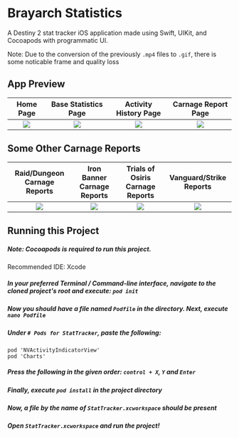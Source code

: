 # Brayarch Statistics
A Destiny 2 stat tracker iOS application made using Swift, UIKit, and Cocoapods with programmatic UI.

Note: Due to the conversion of the previously `.mp4` files to `.gif`, there is some noticable frame and quality loss

## App Preview

|Home Page                  |  Base Statistics Page     |  Activity History Page    |  Carnage Report Page      | 
|:-------------------------:|:-------------------------:|:-------------------------:|:-------------------------:|
<img src="https://github.com/vrundpat/BrayarchStatistics/blob/master/StatTracker/Assets.xcassets/homescreen1.dataset/homescreen1.gif" >  |  <img src="https://github.com/vrundpat/BrayarchStatistics/blob/master/StatTracker/Assets.xcassets/statscreen1.dataset/statscreen1.gif" >  | <img src="https://github.com/vrundpat/BrayarchStatistics/blob/master/StatTracker/Assets.xcassets/activityscreen1.dataset/activityscreen1.gif" > | <img src="https://github.com/vrundpat/BrayarchStatistics/blob/master/StatTracker/Assets.xcassets/carnagereportscreen1.dataset/carnagereportscreen1.gif" > |


## Some Other Carnage Reports 
|Raid/Dungeon Carnage Reports|Iron Banner Carnage Reports|Trials of Osiris Carnage Reports|Vanguard/Strike Reports| 
|:-------------------------:  |:-------------------------:|:-------------------------:|:-------------------------:|
<img src="https://github.com/vrundpat/BrayarchStatistics/blob/master/StatTracker/Assets.xcassets/dungeoncarnagereport.imageset/dungeoncarnagereport.png" >  | <img src="https://github.com/vrundpat/BrayarchStatistics/blob/master/StatTracker/Assets.xcassets/ironbannercarnagereport.imageset/ironbannercarnagereport.png" >       |<img src="https://github.com/vrundpat/BrayarchStatistics/blob/master/StatTracker/Assets.xcassets/trialscarnagereport.imageset/trialscarnagereport.png" >       |<img src="https://github.com/vrundpat/BrayarchStatistics/blob/master/StatTracker/Assets.xcassets/strikecarnagereport.imageset/strikecarnagereport.png" >        |


## Running this Project
##### Note: Cocoapods is required to run this project.
Recommended IDE: Xcode
##### In your preferred Terminal / Command-line interface, navigate to the cloned project's root and execute: `pod init`
##### Now you should have a file named `Podfile` in the directory. Next, execute `nano Podfile`
##### Under `# Pods for StatTracker`, paste the following:
  `pod 'NVActivityIndicatorView'`<br/>
    `pod 'Charts'`
##### Press the following in the given order: `control + X`, `Y` and `Enter`
##### Finally, execute `pod install` in the project directory
##### Now, a file by the name of `StatTracker.xcworkspace` should be present
##### Open `StatTracker.xcworkspace` and run the project!
